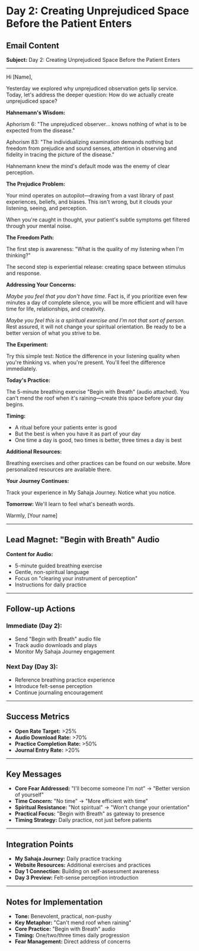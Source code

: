 # Day 2: Creating Unprejudiced Space Before the Patient Enters

## **Email Content**

**Subject:** Day 2: Creating Unprejudiced Space Before the Patient Enters

---

Hi [Name],

Yesterday we explored why unprejudiced observation gets lip service. Today, let's address the deeper question: How do we actually create unprejudiced space?

**Hahnemann's Wisdom:**

Aphorism 6: "The unprejudiced observer... knows nothing of what is to be expected from the disease."

Aphorism 83: "The individualizing examination demands nothing but freedom from prejudice and sound senses, attention in observing and fidelity in tracing the picture of the disease."

Hahnemann knew the mind's default mode was the enemy of clear perception.

**The Prejudice Problem:**

Your mind operates on autopilot—drawing from a vast library of past experiences, beliefs, and biases. This isn't wrong, but it clouds your listening, seeing, and perception.

When you're caught in thought, your patient's subtle symptoms get filtered through your mental noise.

**The Freedom Path:**

The first step is awareness: "What is the quality of my listening when I'm thinking?"

The second step is experiential release: creating space between stimulus and response.

**Addressing Your Concerns:**

*Maybe you feel that you don't have time.* Fact is, if you prioritize even few minutes a day of complete silence, you will be more efficient and will have time for life, relationships, and creativity.

*Maybe you feel this is a spiritual exercise and I'm not that sort of person.* Rest assured, it will not change your spiritual orientation. Be ready to be a better version of what you strive to be.

**The Experiment:**

Try this simple test: Notice the difference in your listening quality when you're thinking vs. when you're present. You'll feel the difference immediately.

**Today's Practice:**

The 5-minute breathing exercise "Begin with Breath" (audio attached). You can't mend the roof when it's raining—create this space before your day begins.

**Timing:**
- A ritual before your patients enter is good
- But the best is when you have it as part of your day
- One time a day is good, two times is better, three times a day is best

**Additional Resources:**

Breathing exercises and other practices can be found on our website. More personalized resources are available there.

**Your Journey Continues:**

Track your experience in My Sahaja Journey. Notice what you notice.

**Tomorrow:** We'll learn to feel what's beneath words.

Warmly,
[Your name]

---

## **Lead Magnet: "Begin with Breath" Audio**

**Content for Audio:**
- 5-minute guided breathing exercise
- Gentle, non-spiritual language
- Focus on "clearing your instrument of perception"
- Instructions for daily practice

---

## **Follow-up Actions**

### **Immediate (Day 2):**
- Send "Begin with Breath" audio file
- Track audio downloads and plays
- Monitor My Sahaja Journey engagement

### **Next Day (Day 3):**
- Reference breathing practice experience
- Introduce felt-sense perception
- Continue journaling encouragement

---

## **Success Metrics**

- **Open Rate Target:** >25%
- **Audio Download Rate:** >70%
- **Practice Completion Rate:** >50%
- **Journal Entry Rate:** >20%

---

## **Key Messages**

- **Core Fear Addressed:** "I'll become someone I'm not" → "Better version of yourself"
- **Time Concern:** "No time" → "More efficient with time"
- **Spiritual Resistance:** "Not spiritual" → "Won't change your orientation"
- **Practical Focus:** "Begin with Breath" as gateway to presence
- **Timing Strategy:** Daily practice, not just before patients

---

## **Integration Points**

- **My Sahaja Journey:** Daily practice tracking
- **Website Resources:** Additional exercises and practices
- **Day 1 Connection:** Building on self-assessment awareness
- **Day 3 Preview:** Felt-sense perception introduction

---

## **Notes for Implementation**

- **Tone:** Benevolent, practical, non-pushy
- **Key Metaphor:** "Can't mend roof when raining"
- **Core Practice:** "Begin with Breath" audio
- **Timing:** One/two/three times daily progression
- **Fear Management:** Direct address of concerns
